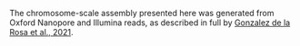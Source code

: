 The chromosome-scale assembly presented here was generated from Oxford Nanopore and Illumina reads, as described in full by [Gonzalez de la Rosa et al., 2021](https://pubmed.ncbi.nlm.nih.gov/33561231/).
